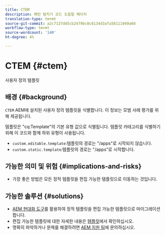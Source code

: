 ```yaml
---
title: CTEM
description: 패턴 탐지기 코드 도움말 페이지
translation-type: tm+mt
source-git-commit: a2c7137dd5cb2479bc0c6134d3afa58111049a68
workflow-type: tm+mt
source-wordcount: '140'
ht-degree: 4%

---
```



# CTEM {#ctem}

사용자 정의 템플릿

## 배경 {#background}

`CTEM` AEM에 설치된 사용자 정의 템플릿을 식별합니다. 이 정보는 모범 사례 평가를 위해 제공됩니다.

템플릿은 &quot;cq:Template&quot;의 기본 유형 값으로 식별됩니다. 템플릿 카테고리를 식별하기 위해 이 코드와 함께 하위 유형이 사용됩니다.

* `custom.editable.template`:템플릿의 경로는 &quot;/apps&quot;로 시작되지 않습니다.
* `custom.static.template`:템플릿의 경로는 &quot;/apps&quot;로 시작합니다.

## 가능한 의미 및 위험 {#implications-and-risks}

* 가장 좋은 방법은 모든 정적 템플릿을 편집 가능한 템플릿으로 이동하는 것입니다.

## 가능한 솔루션 {#solutions}

* [AEM 현대화 도구](https://opensource.adobe.com/aem-modernize-tools/)를 활용하여 정적 템플릿을 편집 가능한 템플릿으로 마이그레이션합니다.
* 편집 가능한 템플릿에 대한 자세한 내용은 [템플릿](https://experienceleague.adobe.com/docs/experience-manager-65/developing/platform/templates/templates.html)에서 확인하십시오.
* 명확히 파악하거나 문제를 해결하려면 [AEM 지원 팀](https://helpx.adobe.com/enterprise/using/support-for-experience-cloud.html)에 문의하십시오.
